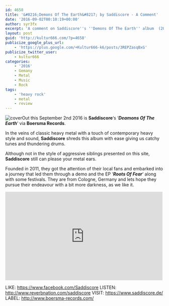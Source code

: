 ```yaml
---
id: 4658
title: '&#8216;Demons Of The Earth&#8217; by Saddiscore - A Comment'
date: '2016-09-02T00:10:19+00:00'
author: syr3fx
excerpt: 'A comment on Saddiscore''s ''Demons Of The Earth'' album  (2016).'
layout: post
guid: 'http://kultur666.com/?p=4658'
publicize_google_plus_url:
    - 'https://plus.google.com/+Kultur666-k6/posts/3REPZasqBxG'
publicize_twitter_user:
    - kultur666
categories:
    - '2016'
    - Gemany
    - Metal
    - Music
    - Rock
tags:
    - 'heavy rock'
    - metal
    - review
---
```


![cover](http://localhost:8080/wp-content/uploads/2016/08/cover10.jpg?w=680)Out this September 2nd 2016 is **Saddiscore**‘s ‘***Deamons Of The Earth***‘ via **Boersma Records**.

In the veins of classic heavy metal with a touch of contemporary heavy style and sound, **Saddiscore** shreds this album with ease giving us catchy tunes and thundering drums.

Although not in the style of aggressive siblings presented on this site, **Saddiscore** still can please your metal ears.

Founded in 2011, they got the attention of their local fans and embarked into a journey that led them through a demo and the EP ‘***Roots Of Fear***‘ along with some festivals. They are from Cologne, Germany and lets hope they pursue their endeavour with a bit more darkness, as we like it.

<iframe allow="accelerometer; autoplay; clipboard-write; encrypted-media; gyroscope; picture-in-picture; web-share" allowfullscreen="" frameborder="0" height="281" loading="lazy" src="https://www.youtube.com/embed/oWKaBL3cQjM?feature=oembed" title="Too Far Away - Official Video" width="500"></iframe>

LIKE: <https://www.facebook.com/Saddiscore>
LISTEN: <http://www.reverbnation.com/saddiscore>
VISIT: <https://www.saddiscore.de/>
LABEL: <http://www.boersma-records.com/>